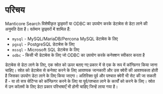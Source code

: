 # परिचय

Manticore Search विशेषीकृत ड्राइवरों या ODBC का उपयोग करके डेटाबेस से डेटा लाने की अनुमति देता है। वर्तमान ड्राइवरों में शामिल हैं:

* `mysql` - MySQL/MariaDB/Percona MySQL डेटाबेस के लिए
* `pgsql` - PostgreSQL डेटाबेस के लिए
* `mssql` - Microsoft SQL डेटाबेस के लिए
* `odbc` - किसी भी डेटाबेस के लिए जो ODBC का उपयोग करके कनेक्शन स्वीकार करता है

डेटाबेस से डेटा लाने के लिए, एक स्रोत को ऊपर बताए गए प्रकार में से एक के रूप में कॉन्फ़िगर किया जाना चाहिए। स्रोत को डेटाबेस से कनेक्ट करने के लिए आवश्यक जानकारी और उस क्वेरी की आवश्यकता होती है जिसका उपयोग डेटा लाने के लिए किया जाएगा। अतिरिक्त पूर्व और पश्चात क्वेरी भी सेट की जा सकती हैं - या तो सत्र सेटिंग्स को कॉन्फ़िगर करने के लिए या पूर्व/पश्चात लाने के कार्यों को करने के लिए। स्रोत में उन कॉलमों के लिए डेटा प्रकार परिभाषाएँ भी होनी चाहिए जिन्हें लाया गया है।
<!-- proofread -->
